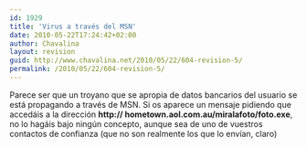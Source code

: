 ```yaml
---
id: 1929
title: 'Virus a través del MSN'
date: 2010-05-22T17:24:42+02:00
author: Chavalina
layout: revision
guid: http://www.chavalina.net/2010/05/22/604-revision-5/
permalink: /2010/05/22/604-revision-5/
---
```

Parece ser que un troyano que se apropia de datos bancarios del usuario se está propagando a través de MSN. Si os aparece un mensaje pidiendo que accedáis a la dirección **http:// hometown.aol.com.au/miralafoto/foto.exe**, no lo hagáis bajo ning&uacute;n concepto, aunque sea de uno de vuestros contactos de confianza (que no son realmente los que lo envían, claro)